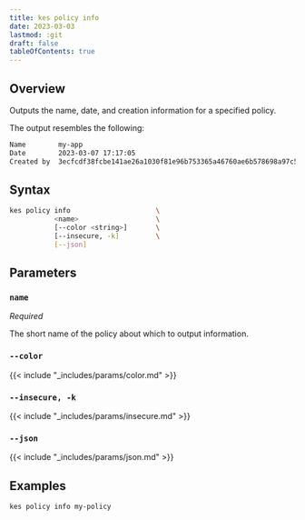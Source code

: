 ```yaml
---
title: kes policy info
date: 2023-03-03
lastmod: :git
draft: false
tableOfContents: true
---
```


## Overview

Outputs the name, date, and creation information for a specified policy.

The output resembles the following:

```sh
Name        my-app
Date        2023-03-07 17:17:05
Created by  3ecfcdf38fcbe141ae26a1030f81e96b753365a46760ae6b578698a97c59fd22
```

## Syntax

```sh
kes policy info                     \
           <name>                   \
           [--color <string>]       \
           [--insecure, -k]         \
           [--json]
```

## Parameters

### `name`

_Required_

The short name of the policy about which to output information.

### `--color`

{{< include "_includes/params/color.md" >}}

### `--insecure, -k`

{{< include "_includes/params/insecure.md" >}}

### `--json`

{{< include "_includes/params/json.md" >}}

## Examples

```sh {.copy}
kes policy info my-policy
```